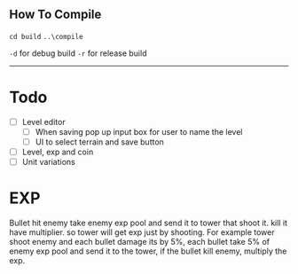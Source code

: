 ## How To Compile
`cd build`
`..\compile`

`-d` for debug build
`-r` for release build

--------------------
# Todo
- [ ] Level editor
    - [ ] When saving pop up input box for user to name the level
    - [ ] UI to select terrain and save button
- [ ] Level, exp and coin
- [ ] Unit variations

# EXP
Bullet hit enemy take enemy exp pool and send it to tower that shoot it.
kill it have multiplier.
so tower will get exp just by shooting.
For example tower shoot enemy and each bullet damage its by 5%, each bullet take 5% of enemy exp pool and send it to the tower,
if the bullet kill enemy, multiply the exp.
